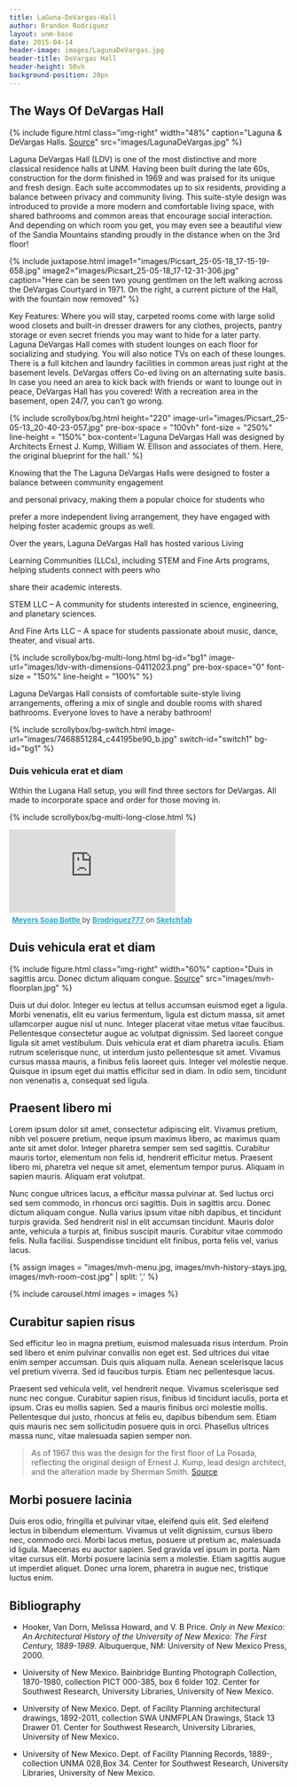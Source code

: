 ```yaml
---
title: LaGuna-DeVargas-Hall
author: Brandon Rodriguez
layout: unm-base
date: 2015-04-14
header-image: images/LagunaDeVargas.jpg
header-title: DeVargas Hall
header-height: 50vh
background-position: 20px
---
```



## The Ways Of DeVargas Hall


{% include figure.html class="img-right" width="48%" caption="Laguna & DeVargas Halls. [Source](https://events.unm.edu/amenities/accommodations.html)" src="images/LagunaDeVargas.jpg" %}




Laguna DeVargas Hall (LDV) is one of the most distinctive and more classical residence halls at UNM. Having been built during the late 60s, construction for the dorm finished in 1969 and was praised for its unique and fresh design. Each suite accommodates up to six residents, providing a balance between privacy and community living. This suite-style design was introduced to provide a more modern and comfortable living space, with shared bathrooms and common areas that encourage social interaction. And depending on which room you get, you may even see a beautiful view of the Sandia Mountains standing proudly in the distance when on the 3rd floor!

{% include juxtapose.html
image1="images/Picsart_25-05-18_17-15-19-658.jpg"
image2="images/Picsart_25-05-18_17-12-31-306.jpg"
caption="Here can be seen two young gentlmen on the left walking across the DeVargas Courtyard in 1971. On the right, a current picture of the Hall, with the fountain now removed"
%}



Key Features:
Where you will stay, carpeted rooms come with large solid wood closets and built-in dresser drawers for any clothes, projects, pantry storage or even secret friends you may want to hide for a later party. 
Laguna DeVargas Hall comes with student lounges on each floor for socializing and studying. You will also notice TVs on each of these lounges. 
There is a full kitchen and laundry facilities in common areas just right at the basement levels.
DeVargas offers Co-ed living on an alternating suite basis.
In case you need an area to kick back with friends or want to lounge out in peace, DeVargas Hall has you covered! With a recreation area in the basement, open 24/7, you can’t go wrong. 


{% include scrollybox/bg.html
  height="220"
  image-url="images/Picsart_25-05-13_20-40-23-057.jpg"
  pre-box-space = "100vh"
  font-size = "250%"
  line-height = "150%"
  box-content='Laguna DeVargas Hall was designed by Architects Ernest J. Kump, William W. Ellison and associates of them. Here, the original blueprint for the hall.'
%}


Knowing that the The Laguna DeVargas Halls were designed to foster a balance between community engagement 

and personal privacy, making them a popular choice for students who 

prefer a more independent living arrangement, they have engaged with helping foster academic groups as well. 

Over the years, Laguna DeVargas Hall has hosted various Living 

Learning Communities (LLCs), including STEM and Fine Arts programs, helping students connect with peers who 

share their academic interests.

STEM LLC – A community for students interested in science, engineering, and planetary sciences.

And Fine Arts LLC – A space for students passionate about music, dance, theater, and visual arts. 


<!-- this is an unclosed div that needs to be closed with bg-multi-long-close-->
{% include scrollybox/bg-multi-long.html
  bg-id="bg1"
  image-url="images/ldv-with-dimensions-04112023.png"
  pre-box-space="0"
  font-size = "150%"
  line-height = "100%"
%}



Laguna DeVargas Hall consists of comfortable suite-style living arrangements, offering a mix of single and double rooms with shared bathrooms. Everyone loves to have a neraby bathroom!



{% include scrollybox/bg-switch.html
  image-url="images/7468851284_c44195be90_b.jpg"
  switch-id="switch1"
  bg-id="bg1"
%}


### Duis vehicula erat et diam
Within the Lugana Hall setup, you will find three sectors for DeVargas. All made to incorporate space and order for those moving in. 




{% include scrollybox/bg-multi-long-close.html %}

<div class="sketchfab-embed-wrapper"> <iframe title="Meyers Soap Bottle" frameborder="0" allowfullscreen mozallowfullscreen="true" webkitallowfullscreen="true" allow="autoplay; fullscreen; xr-spatial-tracking" xr-spatial-tracking execution-while-out-of-viewport execution-while-not-rendered web-share src="https://sketchfab.com/models/51017e01c9084e36a3fb98781a4c59f4/embed"> </iframe> <p style="font-size: 13px; font-weight: normal; margin: 5px; color: #4A4A4A;"> <a href="https://sketchfab.com/3d-models/meyers-soap-bottle-51017e01c9084e36a3fb98781a4c59f4?utm_medium=embed&utm_campaign=share-popup&utm_content=51017e01c9084e36a3fb98781a4c59f4" target="_blank" rel="nofollow" style="font-weight: bold; color: #1CAAD9;"> Meyers Soap Bottle </a> by <a href="https://sketchfab.com/Brodriguez777?utm_medium=embed&utm_campaign=share-popup&utm_content=51017e01c9084e36a3fb98781a4c59f4" target="_blank" rel="nofollow" style="font-weight: bold; color: #1CAAD9;"> Brodriguez777 </a> on <a href="https://sketchfab.com?utm_medium=embed&utm_campaign=share-popup&utm_content=51017e01c9084e36a3fb98781a4c59f4" target="_blank" rel="nofollow" style="font-weight: bold; color: #1CAAD9;">Sketchfab</a></p></div>


## Duis vehicula erat et diam
{% include figure.html class="img-right" width="60%" caption="Duis in sagittis arcu. Donec dictum aliquam congue. [Source](https://rmoa.unm.edu/docviewer.php?docId=nmu1unma028.xml)" src="images/mvh-floorplan.jpg" %}

Duis ut dui dolor. Integer eu lectus at tellus accumsan euismod eget a ligula. Morbi venenatis, elit eu varius fermentum, ligula est dictum massa, sit amet ullamcorper augue nisl ut nunc. Integer placerat vitae metus vitae faucibus. Pellentesque consectetur augue ac volutpat dignissim. Sed laoreet congue ligula sit amet vestibulum. Duis vehicula erat et diam pharetra iaculis. Etiam rutrum scelerisque nunc, ut interdum justo pellentesque sit amet. Vivamus cursus massa mauris, a finibus felis laoreet quis. Integer vel molestie neque. Quisque in ipsum eget dui mattis efficitur sed in diam. In odio sem, tincidunt non venenatis a, consequat sed ligula.


## Praesent libero mi
Lorem ipsum dolor sit amet, consectetur adipiscing elit. Vivamus pretium, nibh vel posuere pretium, neque ipsum maximus libero, ac maximus quam ante sit amet dolor. Integer pharetra semper sem sed sagittis. Curabitur mauris tortor, elementum non felis id, hendrerit efficitur metus. Praesent libero mi, pharetra vel neque sit amet, elementum tempor purus. Aliquam in sapien mauris. Aliquam erat volutpat. 

Nunc congue ultrices lacus, a efficitur massa pulvinar at. Sed luctus orci sed sem commodo, in rhoncus orci sagittis. Duis in sagittis arcu. Donec dictum aliquam congue. Nulla varius ipsum vitae nibh dapibus, et tincidunt turpis gravida. Sed hendrerit nisl in elit accumsan tincidunt. Mauris dolor ante, vehicula a turpis at, finibus suscipit mauris. Curabitur vitae commodo felis. Nulla facilisi. Suspendisse tincidunt elit finibus, porta felis vel, varius lacus.


{% assign images = 
"images/mvh-menu.jpg,
images/mvh-history-stays.jpg,
images/mvh-room-cost.jpg" | split: ','
%}

{% include carousel.html
images = images 
%}



## Curabitur sapien risus
Sed efficitur leo in magna pretium, euismod malesuada risus interdum. Proin sed libero et enim pulvinar convallis non eget est. Sed ultrices dui vitae enim semper accumsan. Duis quis aliquam nulla. Aenean scelerisque lacus vel pretium viverra. Sed id faucibus turpis. Etiam nec pellentesque lacus.

Praesent sed vehicula velit, vel hendrerit neque. Vivamus scelerisque sed nunc nec congue. Curabitur sapien risus, finibus id tincidunt iaculis, porta et ipsum. Cras eu mollis sapien. Sed a mauris finibus orci molestie mollis. Pellentesque dui justo, rhoncus at felis eu, dapibus bibendum sem. Etiam quis mauris nec sem sollicitudin posuere quis in orci. Phasellus ultrices massa nunc, vitae malesuada sapien semper non.

> As of 1967 this was the design for the first floor of La Posada, reflecting the original design of Ernest J. Kump, lead design architect, and the alteration made by Sherman Smith. [Source](https://rmoa.unm.edu/docviewer.php?docId=nmu1unma028.xml)


## Morbi posuere lacinia
Duis eros odio, fringilla et pulvinar vitae, eleifend quis elit. Sed eleifend lectus in bibendum elementum. Vivamus ut velit dignissim, cursus libero nec, commodo orci. Morbi lacus metus, posuere ut pretium ac, malesuada id ligula. Maecenas eu auctor sapien. Sed gravida vel ipsum in porta. Nam vitae cursus elit. Morbi posuere lacinia sem a molestie. Etiam sagittis augue ut imperdiet aliquet. Donec urna lorem, pharetra in augue nec, tristique luctus enim.


## Bibliography

- Hooker, Van Dorn, Melissa Howard, and V. B Price. _Only in New Mexico: An Architectural History of the University of New Mexico: The First Century, 1889-1989_. Albuquerque, NM: University of New Mexico Press, 2000.

- University of New Mexico. Bainbridge Bunting Photograph Collection, 1870-1980, collection PICT 000-385, box 6	folder 102. Center for Southwest Research, University Libraries, University of New Mexico.

- University of New Mexico. Dept. of Facility Planning architectural drawings, 1892-2011, collection SWA UNMFPLAN Drawings, Stack 13	Drawer 01. Center for Southwest Research, University Libraries, University of New Mexico.

- University of New Mexico. Dept. of Facility Planning Records, 1889-, collection UNMA 028,Box  34. Center for Southwest Research, University Libraries, University of New Mexico.
